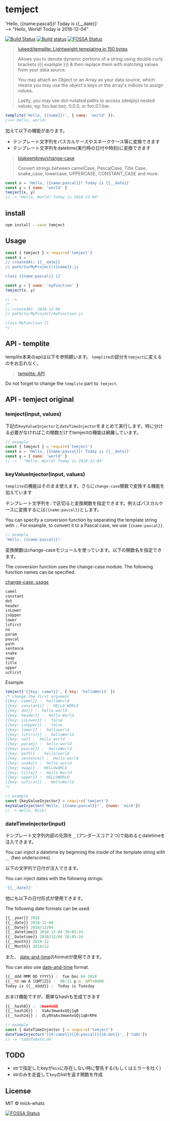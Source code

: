 # temject

'Hello, {{name:pascal}}! Today is {{__date}}'  
--> "Hello, World! Today is 2018-12-04"

[![Build Status](https://travis-ci.org/mick-whats/temject.svg?branch=master)](https://travis-ci.org/mick-whats/temject)
[![Build status](https://ci.appveyor.com/api/projects/status/fju07lh2bbqomvqh/branch/master?svg=true)](https://ci.appveyor.com/project/mick-whats/temject/branch/master)
[![FOSSA Status](https://app.fossa.io/api/projects/git%2Bgithub.com%2Fmick-whats%2Ftemject.svg?type=shield)](https://app.fossa.io/projects/git%2Bgithub.com%2Fmick-whats%2Ftemject?ref=badge_shield)


> [lukeed/templite: Lightweight templating in 150 bytes](https://github.com/lukeed/templite)
> 
> Allows you to denote dynamic portions of a string using double curly brackets ({{ example }}) & then replace them with matching values from your data source.
>
> You may attach an Object or an Array as your data source, which means you may use the object's keys or the array's indices to assign values.
>
> Lastly, you may use dot-notated paths to access (deeply) nested values; eg: foo.bar.baz, 0.0.0, or foo.0.1.bar.

```js
templite('Hello, {{name}}!', { name: 'world' });
//=> Hello, world!
```


加えて以下の機能があります。

- テンプレート文字列をパスカルケースやスネークケース等に変換できます
- テンプレート文字列をdatetime(実行時の日付や時刻)に変換できます

> [blakeembrey/change\-case](https://github.com/blakeembrey/change-case)
> 
> Convert strings between camelCase, PascalCase, Title Case, snake_case, lowercase, UPPERCASE, CONSTANT_CASE and more.

```js
const x = 'Hello, {{name:pascal}}! Today is {{__date}}'
const y = { name: 'world' }
temject(x, y)
// -> "Hello, World! Today is 2018-12-04"
```


## install

```sh
npm install --save temject
```

## Usage

```js
const { temject } = require('temject')
const x = `
// createdAt: {{__date}}
// path/to/MyProject/{{name}}.js

class {{name:pascal}} {}`

const y = { name: 'myFunction' }
temject(x, y)

// ->
/*
// createdAt: 2018-12-04
// path/to/MyProject/myFunction.js

class MyFunction {}
*/
```

## API - templite


templite本来のapiは以下を参照願います。
`templite`の部分を`temject`に変えるのをお忘れなく。

> [templite: API](https://github.com/lukeed/templite#api)

Do not forget to change the `templite` part to` temject`.

## API - temject original

### temject(input, values)

下記の`keyValueInjector`と`dateTimeInjector`をまとめて実行します。特に分ける必要がなければこの関数だけでtemjectの機能は網羅しています。


```js
// example
const { temject } = require('temject')
const x = 'Hello, {{name:pascal}}! Today is {{__date}}'
const y = { name: 'world' }
// -> ' "Hello, World! Today is 2018-12-04"
```


### keyValueInjector(input, values)

`templite`の機能はそのまま使えます。さらに`change-case`関数で変換する機能を加えています

テンプレート文字列を`:`で区切ると変換関数を指定できます。例えばパスカルケースに変換するには`{{name:pascal}}`とします。

You can specify a conversion function by separating the template string with `:`. For example, to convert it to a Pascal case, we use `{{name:pascal}}`.

```js
// example
'Hello, {{name:pascal}}!'
```

変換関数はchange-caseモジュールを使っています。以下の関数名を指定できます。

The conversion function uses the change-case module. The following function names can be specified.

[change\-case: usage](https://github.com/blakeembrey/change-case#usage)

```sh
camel
constant
dot
header
isLower
isUpper
lower
lcFirst
no
param
pascal
path
sentence
snake
swap
title
upper
ucFirst
```
Example

```js
temject('{{key: camel}}', { key: 'helloWorld' })
/* change the first argument
{{key: camel}} :  helloWorld 
{{key: constant}} :  HELLO_WORLD 
{{key: dot}} :  hello.world 
{{key: header}} :  Hello-World 
{{key: isLower}} :  false 
{{key: isUpper}} :  false 
{{key: lower}} :  helloworld 
{{key: lcFirst}} :  helloWorld 
{{key: no}} :  hello world 
{{key: param}} :  hello-world 
{{key: pascal}} :  HelloWorld 
{{key: path}} :  hello/world 
{{key: sentence}} :  Hello world 
{{key: snake}} :  hello_world 
{{key: swap}} :  HELLOwORLD 
{{key: title}} :  Hello World 
{{key: upper}} :  HELLOWORLD 
{{key: ucFirst}} :  HelloWorld
*/
```


```js
// example
const {keyValueInjector} = require('temject')
keyValueInjector('Hello, {{name:pascal}}!', {name: 'mick'})
// -> Hello, Mick!
```

### dateTimeInjector(input)

テンプレート文字列内部の先頭を`__`(アンダースコア２つ)で始めるとdatetimeを注入できます。

You can inject a datetime by beginning the inside of the template string with `__` (two underscores).

以下の文字列で日付が注入できます。

You can inject dates with the following strings:

```js
'{{__date}}'
```

他にも以下の日付形式が使用できます。

The following date formats can be used.

```js
{{__year}} 2018 
{{__date}} 2018-12-04 
{{__Date}} 2018/12/04 
{{__datetime}} 2018-12-04 20:05:24 
{{__Datetime}} 2018/12/04 20:05:24 
{{__month}} 2018-12 
{{__Month}} 2018/12 
```
また、
[date\-and\-time](https://github.com/knowledgecode/date-and-time/blob/master/README.md#formatdateobj-formatstring-utc)のformatが使用できます。

You can also use [date\-and\-time](https://github.com/knowledgecode/date-and-time/blob/master/README.md#formatdateobj-formatstring-utc) format.

```js
{{__ddd MMM DD YYYY}} :  Tue Dec 04 2018 
{{__hh:mm A [GMT]Z}} :  08:21 p.m. GMT+0900 
Today is {{__dddd}} :  Today is Tuesday
```

おまけ機能ですが、簡単なhashも生成できます

```js
{{__hash8}} :  3mwe4xGQ 
{{__hash16}} :  VaAv3mwe4xGQj1qB 
{{__hash24}} :  dLy0VaAv3mwe4xGQj1qBrKM4
```

```js
// example
const { dateTimeInjector } = require('temject')
dateTimeInjector('{{0:camel}}{{0:pascal}}{{0:dot}}', ['toDo'])
// -> 'toDoToDoto.do'
```


## TODO

- strで指定したkeyが`mix`に存在しない時に警告する(もしくはエラーを吐く)
- strのみを走査して`key`のlistを返す関数を作成

## License
MIT © mick-whats

[![FOSSA Status](https://app.fossa.io/api/projects/git%2Bgithub.com%2Fmick-whats%2Ftemject.svg?type=large)](https://app.fossa.io/projects/git%2Bgithub.com%2Fmick-whats%2Ftemject?ref=badge_large)
